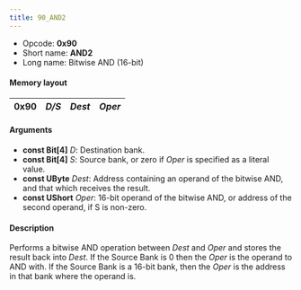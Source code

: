 ```yaml
---
title: 90_AND2
---
```


- Opcode: **0x90**
- Short name: **AND2**
- Long name: Bitwise AND (16-bit)

#### Memory layout

| 0x90 | *D/S* | *Dest* | *Oper* |
|------|-------|--------|--------|

#### Arguments

- **const Bit\[4\]** *D*: Destination bank.
- **const Bit\[4\]** *S*: Source bank, or zero if *Oper* is specified as a literal value.
- **const UByte** *Dest*: Address containing an operand of the bitwise AND, and that which receives the result.
- **const UShort** *Oper*: 16-bit operand of the bitwise AND, or address of the second operand, if S is non-zero.

#### Description

Performs a bitwise AND operation between *Dest* and *Oper* and stores the result back into *Dest*. If the Source Bank is 0 then the *Oper* is the operand to AND with. If the Source Bank is a 16-bit bank, then the *Oper* is the address in that bank where the operand is.
